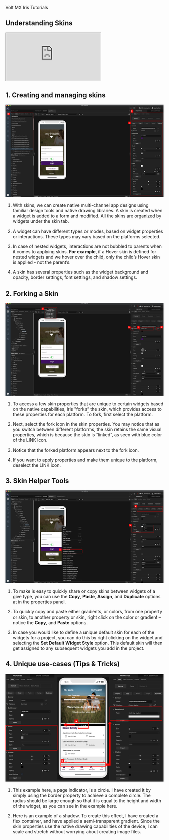                              

Volt MX  Iris Tutorials

Understanding Skins
-------------------

<div class="youtube-wrapper"><iframe src="https://www.youtube.com/embed/mlDY3vMBBr8" allowfullscreen=""></iframe></div>
  
  

1\. Creating and managing skins
-------------------------------

![](../Resources/Images/Skins_1.png)

1.  With skins, we can create native multi-channel app designs using familiar design tools and native drawing libraries. A skin is created when a widget is added to a form and modified. All the skins are organized by widgets under the skin tab.
    
2.  A widget can have different types or modes, based on widget properties or interactions. These types may vary based on the platforms selected.  
      
3.  In case of nested widgets, interactions are not bubbled to parents when it comes to applying skins. **For example**, if a Hover skin is defined for nested widgets and we hover over the child, only the child’s Hover skin is applied - not the parent’s.  
    
4.  A skin has several properties such as the widget background and opacity, border settings, font settings, and shadow settings.
    

  

2\. Forking a Skin
------------------

![](../Resources/Images/Skins_2.png)

1.  To access a few skin properties that are unique to certain widgets based on the native capabilities, Iris "forks” the skin, which provides access to these properties for each platform. To fork, first select the platform.
    
2.  Next, select the fork icon in the skin properties. You may notice that as you switch between different platforms, the skin retains the same visual properties, which is because the skin is “linked”, as seen with blue color of the LINK icon.
    
3.  Notice that the forked platform appears next to the fork icon.
    
4.  If you want to apply properties and make them unique to the platform, deselect the LINK icon.
    

3\. Skin Helper Tools
---------------------

![](../Resources/Images/Skins_3.png)

1.  To make is easy to quickly share or copy skins between widgets of a give type, you can use the **Copy**, **Paste**, **Assign**, and **Duplicate** options at in the properties panel.
    
2.  To quickly copy and paste either gradients, or colors, from one property or skin, to another property or skin, right click on the color or gradient – notice the **Copy**, and **Paste** options.
    
3.  In case you would like to define a unique default skin for each of the widgets for a project, you can do this by right clicking on the widget and selecting the **Set Default Widget Style** option. This default skin will then get assigned to any subsequent widgets you add in the project.
    

4\. Unique use-cases (Tips & Tricks)
------------------------------------

![](../Resources/Images/Skins_4.png)

1.  This example here, a page indicator, is a circle. I have created it by simply using the border property to achieve a complete circle. The radius should be large enough so that it is equal to the height and width of the widget, as you can see in the example here.
    
2.  Here is an example of a shadow. To create this effect, I have created a flex container, and have applied a semi-transparent gradient. Since the skin properties use the native drawing capabilities of the device, I can scale and stretch without worrying about creating image files.
    

